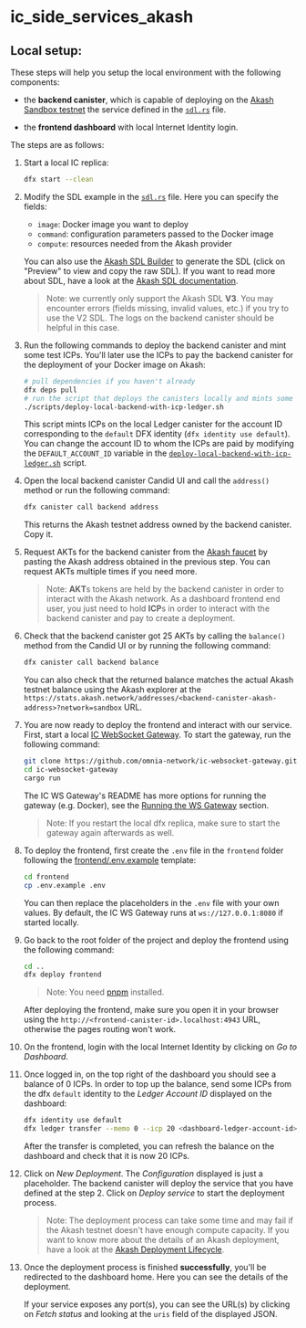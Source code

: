 # ic_side_services_akash

## Local setup:

These steps will help you setup the local environment with the following components:

- the **backend canister**, which is capable of deploying on the [Akash Sandbox testnet](https://akash.network/docs/deployments/sandbox/introduction/) the service defined in the [`sdl.rs`](./src/backend/src/fixtures/sdl.rs) file.

- the **frontend dashboard** with local Internet Identity login.

The steps are as follows:

1. Start a local IC replica:

    ```bash
    dfx start --clean
    ```

2. Modify the SDL example in the [`sdl.rs`](./src/backend/src/fixtures/sdl.rs) file. Here you can specify the fields:

    - `image`: Docker image you want to deploy
    - `command`: configuration parameters passed to the Docker image
    - `compute`: resources needed from the Akash provider

    You can also use the [Akash SDL Builder](https://console.akash.network/sdl-builder) to generate the SDL (click on "Preview" to view and copy the raw SDL).
    If you want to read more about SDL, have a look at the [Akash SDL documentation](https://akash.network/docs/getting-started/stack-definition-language).

    > Note: we currently only support the Akash SDL **V3**. You may encounter errors (fields missing, invalid values, etc.) if you try to use the V2 SDL. The logs on the backend canister should be helpful in this case.

3. Run the following commands to deploy the backend canister and mint some test ICPs. You'll later use the ICPs to pay the backend canister for the deployment of your Docker image on Akash:

    ```bash
    # pull dependencies if you haven't already
    dfx deps pull
    # run the script that deploys the canisters locally and mints some ICPs for the default identity
    ./scripts/deploy-local-backend-with-icp-ledger.sh
    ```

    This script mints ICPs on the local Ledger canister for the account ID corresponding to the `default` DFX identity (`dfx identity use default`). You can change the account ID to whom the ICPs are paid by modifying the `DEFAULT_ACCOUNT_ID` variable in the [`deploy-local-backend-with-icp-ledger.sh`](./scripts/deploy-local-backend-with-icp-ledger.sh) script.

4. Open the local backend canister Candid UI and call the `address()` method or run the following command:

    ```bash
    dfx canister call backend address
    ```

    This returns the Akash testnet address owned by the backend canister. Copy it.

5. Request AKTs for the backend canister from the [Akash faucet](https://faucet.sandbox-01.aksh.pw/) by pasting the Akash address obtained in the previous step. You can request AKTs multiple times if you need more.

    > Note: **AKT**s tokens are held by the backend canister in order to interact with the Akash network. As a dashboard frontend end user, you just need to hold **ICP**s in order to interact with the backend canister and pay to create a deployment.

6. Check that the backend canister got 25 AKTs by calling the `balance()` method from the Candid UI or by running the following command:

    ```bash
    dfx canister call backend balance
    ```

    You can also check that the returned balance matches the actual Akash testnet balance using the Akash explorer at the `https://stats.akash.network/addresses/<backend-canister-akash-address>?network=sandbox` URL.

7. You are now ready to deploy the frontend and interact with our service. First, start a local [IC WebSocket Gateway](https://github.com/omnia-network/ic-websocket-gateway). To start the gateway, run the following command:

    ```bash
    git clone https://github.com/omnia-network/ic-websocket-gateway.git
    cd ic-websocket-gateway
    cargo run
    ```

    The IC WS Gateway's README has more options for running the gateway (e.g. Docker), see the [Running the WS Gateway](https://github.com/omnia-network/ic-websocket-gateway#running-the-ws-gateway) section.

    > Note: If you restart the local dfx replica, make sure to start the gateway again afterwards as well.

8. To deploy the frontend, first create the `.env` file in the `frontend` folder following the [frontend/.env.example](./frontend/.env.example) template:

    ```bash
    cd frontend
    cp .env.example .env
    ```

    You can then replace the placeholders in the `.env` file with your own values. By default, the IC WS Gateway runs at `ws://127.0.0.1:8080` if started locally.

9. Go back to the root folder of the project and deploy the frontend using the following command:

    ```bash
    cd ..
    dfx deploy frontend
    ```

    > Note: You need [pnpm](https://pnpm.io/) installed.

    After deploying the frontend, make sure you open it in your browser using the `http://<frontend-canister-id>.localhost:4943` URL, otherwise the pages routing won't work.

10. On the frontend, login with the local Internet Identity by clicking on _Go to Dashboard_.

11. Once logged in, on the top right of the dashboard you should see a balance of 0 ICPs. In order to top up the balance, send some ICPs from the dfx `default` identity to the _Ledger Account ID_ displayed on the dashboard:

    ```bash
    dfx identity use default
    dfx ledger transfer --memo 0 --icp 20 <dashboard-ledger-account-id>
    ```

    After the transfer is completed, you can refresh the balance on the dashboard and check that it is now 20 ICPs.

12. Click on _New Deployment_. The _Configuration_ displayed is just a placeholder. The backend canister will deploy the service that you have defined at the step 2. Click on _Deploy service_ to start the deployment process.

    > Note: The deployment process can take some time and may fail if the Akash testnet doesn't have enough compute capacity. If you want to know more about the details of an Akash deployment, have a look at the [Akash Deployment Lifecycle](https://akash.network/docs/getting-started/intro-to-akash/bids-and-leases/#akash-deployment-lifecycle).

13. Once the deployment process is finished **successfully**, you'll be redirected to the dashboard home. Here you can see the details of the deployment.

    If your service exposes any port(s), you can see the URL(s) by clicking on _Fetch status_ and looking at the `uris` field of the displayed JSON.
